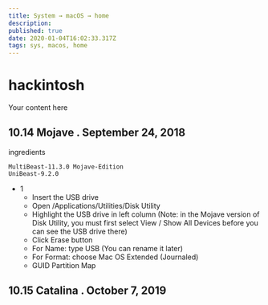 ```yaml
---
title: System → macOS → home
description: 
published: true
date: 2020-01-04T16:02:33.317Z
tags: sys, macos, home
---
```


# hackintosh
Your content here


## 10.14 Mojave . September 24, 2018
ingredients

```
MultiBeast-11.3.0 Mojave-Edition
UniBeast-9.2.0
```
* 1
	+ Insert the USB drive
	+ Open /Applications/Utilities/Disk Utility
	+ Highlight the USB drive in left column (Note: in the Mojave version of Disk Utility, you must first select View / Show All Devices before you can see the USB drive there)
	+	Click Erase button
	+	For Name: type USB (You can rename it later)
	+ For Format: choose Mac OS Extended (Journaled)
	+ GUID Partition Map

## 10.15 Catalina . October 7, 2019

```
```